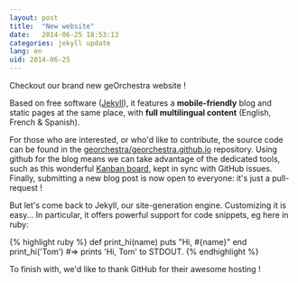 ```yaml
---
layout: post
title:  "New website"
date:   2014-06-25 18:53:13
categories: jekyll update
lang: en
uid: 2014-06-25
---
```


Checkout our brand new geOrchestra website !

Based on free software ([Jekyll](http://jekyllrb.com/)), it features a **mobile-friendly** blog and static pages at the same place, with **full multilingual content** (English, French & Spanish).

<!--more-->

For those who are interested, or who'd like to contribute, the source code can be found in the [georchestra/georchestra.github.io](https://github.com/georchestra/georchestra.github.io) repository.
Using github for the blog means we can take advantage of the dedicated tools, such as this wonderful [Kanban board](https://huboard.com/georchestra/georchestra.github.io), kept in sync with GitHub issues.
Finally, submitting a new blog post is now open to everyone: it's just a pull-request !

But let's come back to Jekyll, our site-generation engine. Customizing it is easy...
In particular, it offers powerful support for code snippets, eg here in ruby:

{% highlight ruby %}
def print_hi(name)
  puts "Hi, #{name}"
end
print_hi('Tom')
#=> prints 'Hi, Tom' to STDOUT.
{% endhighlight %}

To finish with, we'd like to thank GitHub for their awesome hosting !
